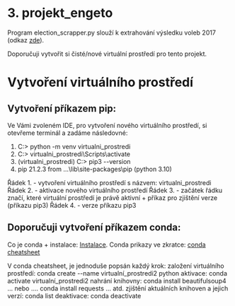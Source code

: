 # 3. projekt_engeto
Program election_scrapper.py slouží k extrahování výsledku voleb 2017 (odkaz [zde](https://volby.cz/pls/ps2017nss/ps3?xjazyk=CZ)).

Doporučuji vytvořit si čisté/nové virtuální prostředí pro tento projekt.


# Vytvoření virtuálního prostředí

## Vytvoření příkazem pip:
Ve Vámi zvoleném IDE, pro vytvoření nového virtuálního prostředí, si otevřeme terminál a zadáme následovné:

1. C:\> python -m venv virtualni_prostredi
2. C:\> virtualni_prostredi\Scripts\activate
3. (virtualni_prostredi) C:\>  pip3 --version
4. pip 21.2.3 from ...\lib\site-packages\pip (python 3.10)

Řádek 1. - vytvoření virtuálního prostředí s názvem: virtualni_prostredi
Řádek 2. - aktivace nového virtuálního prostředí
Řádek 3. - začátek řádku značí, které virtuální prostředí je právě aktivní + příkaz pro zjištění verze (příkazu pip3)
Řádek 4. - verze příkazu pip3

## Doporučuji vytvoření příkazem conda:

Co je conda + instalace: [Instalace](https://docs.conda.io/en/latest/miniconda.html).
Conda prikazy ve zkratce: [conda cheatsheet](https://docs.conda.io/projects/conda/en/4.6.0/_downloads/52a95608c49671267e40c689e0bc00ca/conda-cheatsheet.pdf)

V conda cheatsheet, je jednoduše popsán každý krok:
  založení virtuálního prostředí: conda create --name virtualní_prostredi2 python
  aktivace: conda activate virtualní_prostredi2
  nahrání knihovny: conda install beautifulsoup4 ... nebo .... conda install requests ... atd.
  zjištění aktuálních knihoven a jejich verzí: conda list
  deaktivace: conda deactivate
